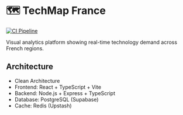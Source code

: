 # 🗺️ TechMap France

[![CI Pipeline](https://github.com/achrefGT/techmap-france/actions/workflows/ci.yml/badge.svg)](https://github.com/VOTRE-USERNAME/techmap-france/actions/workflows/ci.yml)

Visual analytics platform showing real-time technology demand across French regions.

## Architecture

- Clean Architecture
- Frontend: React + TypeScript + Vite
- Backend: Node.js + Express + TypeScript
- Database: PostgreSQL (Supabase)
- Cache: Redis (Upstash)
